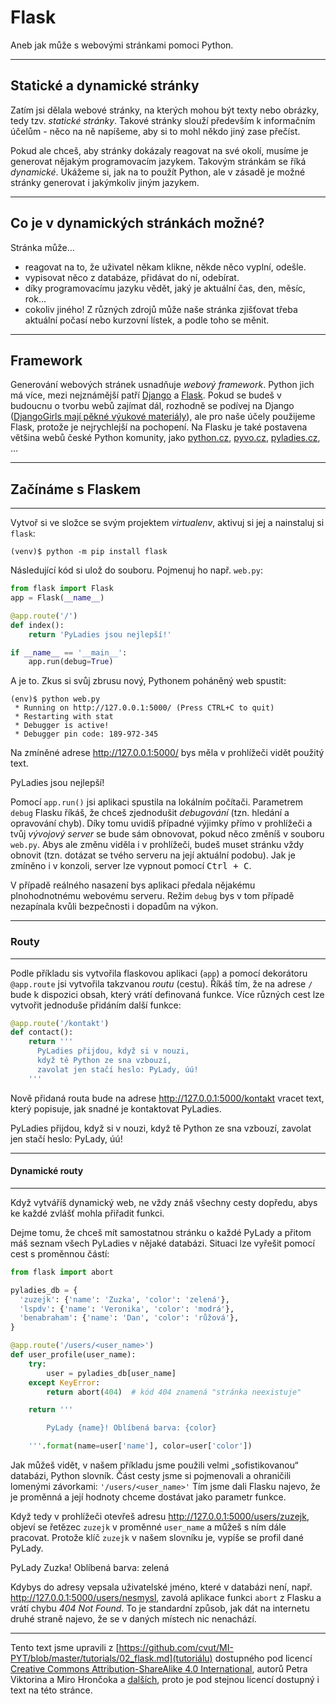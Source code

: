 # Flask

Aneb jak může s webovými stránkami pomoci Python.

----

## Statické a dynamické stránky

Zatím jsi dělala webové stránky, na kterých mohou být texty nebo obrázky,
tedy tzv. _statické stránky_. Takové stránky slouží především k informačním účelům -
něco na ně napíšeme, aby si to mohl někdo jiný zase přečíst.

Pokud ale chceš, aby stránky dokázaly reagovat na své okolí, musíme je generovat
nějakým programovacím jazykem. Takovým stránkám se říká _dynamické_. Ukážeme si,
jak na to použít Python, ale v zásadě je možné stránky generovat i jakýmkoliv 
jiným jazykem.

----

## Co je v dynamických stránkách možné?

Stránka může…

- reagovat na to, že uživatel někam klikne, někde něco vyplní, odešle.
- vypisovat něco z databáze, přidávat do ní, odebírat.
- díky programovacímu jazyku vědět, jaký je aktuální čas, den, měsíc, rok…
- cokoliv jiného! Z různých zdrojů může naše stránka zjišťovat třeba aktuální počasí nebo kurzovní lístek, a podle toho se měnit.

----

## Framework

Generování webových stránek usnadňuje _webový framework_. Python jich má více, mezi nejznámější patří [Django][] a [Flask][]. Pokud se budeš v budoucnu o tvorbu webů zajímat dál, rozhodně se podívej na Django ([DjangoGirls mají pěkné výukové materiály][dg-tutorial]), ale pro naše účely použijeme Flask, protože je nejrychlejší na pochopení. Na Flasku je také postavena většina webů české Python komunity, jako [python.cz][], [pyvo.cz][], [pyladies.cz][], …

[Django]: https://www.djangoproject.com/
[Flask]: http://flask.pocoo.org/
[dg-tutorial]: http://tutorial.djangogirls.org/
[python.cz]: https://python.cz
[pyvo.cz]: https://pyvo.cz
[pyladies.cz]: https://pyladies.cz

---

## Začínáme s Flaskem

----

Vytvoř si ve složce se svým projektem _virtualenv_, aktivuj si jej a nainstaluj si
`flask`:

```shell
(venv)$ python -m pip install flask
```

Následující kód si ulož do souboru. Pojmenuj ho např. `web.py`:

```python
from flask import Flask
app = Flask(__name__)

@app.route('/')
def index():
    return 'PyLadies jsou nejlepší!'

if __name__ == '__main__':
    app.run(debug=True)
```

A je to. Zkus si svůj zbrusu nový, Pythonem poháněný web spustit:

```shell
(env)$ python web.py
 * Running on http://127.0.0.1:5000/ (Press CTRL+C to quit)
 * Restarting with stat
 * Debugger is active!
 * Debugger pin code: 189-972-345
```

Na zmíněné adrese http://127.0.0.1:5000/ bys měla v prohlížeči vidět použitý text.

<div class="c-example">
PyLadies jsou nejlepší!
</div>

Pomocí `app.run()` jsi aplikaci spustila na lokálním počítači. Parametrem `debug`
Flasku říkáš, že chceš zjednodušit _debugování_ (tzn. hledání a opravování chyb). Díky tomu uvidíš případné výjimky
přímo v prohlížeči a tvůj _vývojový server_ se bude sám obnovovat, pokud něco změníš v souboru `web.py`.
Abys ale změnu viděla i v prohlížeči, budeš muset stránku vždy obnovit (tzn. dotázat
se tvého serveru na její aktuální podobu). Jak je zmíněno i v konzoli, server lze vypnout
pomocí <kbd>Ctrl + C</kbd>.

V případě reálného nasazení bys aplikaci předala nějakému plnohodnotnému webovému serveru.
Režim `debug` bys v tom případě nezapínala kvůli bezpečnosti i dopadům na výkon.

---

### Routy

----

Podle příkladu sis vytvořila flaskovou aplikaci (`app`) a pomocí dekorátoru
`@app.route` jsi vytvořila takzvanou _routu_ (cestu). Říkáš tím, že na adrese
`/` bude k dispozici obsah, který vrátí definovaná funkce.
Více různých cest lze vytvořit jednoduše přidáním další funkce:

```python
@app.route('/kontakt')
def contact():
    return '''
      PyLadies přijdou, když si v nouzi,
      když tě Python ze sna vzbouzí,
      zavolat jen stačí heslo: PyLady, úú!
    '''
```

Nově přidaná routa bude na adrese http://127.0.0.1:5000/kontakt vracet
text, který popisuje, jak snadné je kontaktovat PyLadies.

<div class="c-example">
PyLadies přijdou, když si v nouzi, když tě Python ze sna vzbouzí, zavolat jen stačí heslo: PyLady, úú!
</div>

---

#### Dynamické routy

----

Když vytváříš dynamický web, ne vždy znáš všechny cesty dopředu, abys
ke každé zvlášť mohla přiřadit funkci.

Dejme tomu, že chceš mít samostatnou stránku o každé PyLady a přitom máš
seznam všech PyLadies v nějaké databázi. Situaci lze vyřešit pomocí cest s proměnnou částí:

```python
from flask import abort

pyladies_db = {
  'zuzejk': {'name': 'Zuzka', 'color': 'zelená'},
  'lspdv': {'name': 'Veronika', 'color': 'modrá'},
  'benabraham': {'name': 'Dan', 'color': 'růžová'},
}

@app.route('/users/<user_name>')
def user_profile(user_name):
    try:
        user = pyladies_db[user_name]
    except KeyError:
        return abort(404)  # kód 404 znamená "stránka neexistuje"

    return '''

        PyLady {name}! Oblíbená barva: {color}

    '''.format(name=user['name'], color=user['color'])
```

Jak můžeš vidět, v našem příkladu jsme použili velmi „sofistikovanou“ databázi, Python slovník. Část cesty jsme si pojmenovali a ohraničili lomenými závorkami: `'/users/<user_name>'` Tím jsme dali
Flasku najevo, že je proměnná a její hodnoty chceme dostávat jako parametr funkce.

Když tedy v prohlížeči otevřeš adresu http://127.0.0.1:5000/users/zuzejk, objeví se řetězec `zuzejk` v proměnné `user_name` a můžeš s ním dále pracovat. Protože klíč `zuzejk` v našem slovníku je, vypíše se profil dané PyLady.

<div class="c-example">
PyLady Zuzka! Oblíbená barva: zelená
</div>

Kdybys do adresy vepsala uživatelské jméno, které v databázi není, např. http://127.0.0.1:5000/users/nesmysl, zavolá aplikace funkci `abort` z Flasku a vrátí chybu _404 Not Found_. To je standardní způsob, jak dát na internetu druhé straně najevo, že se v daných místech nic nenachází.

---

Tento text jsme upravili z [https://github.com/cvut/MI-PYT/blob/master/tutorials/02_flask.md](tutoriálu) dostupného pod licencí [Creative Commons Attribution-ShareAlike 4.0 International](http://creativecommons.org/licenses/by-sa/4.0/), autorů Petra Viktorina a Miro Hrončoka a [dalších](https://github.com/cvut/MI-PYT/graphs/contributors), proto je pod stejnou licencí dostupný i text na této stránce.
